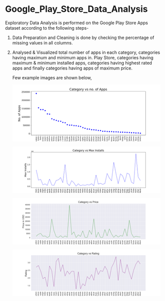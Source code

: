 # Google_Play_Store_Data_Analysis

Exploratory Data Analysis is performed on the Google Play Store Apps dataset according to the following steps-

1. Data Preparation and Cleaning is done by checking the percentage of missing values in all columns.

2. Analysed & Visualized total number of apps in each category, categories having maximum and minimum apps in. Play Store, categories having maximum & minimum installed apps, categories having highest rated apps and finally categories having apps of maximum price.

   Few example images are shown below,

   ![Image of Photo](https://github.com/KrishangiKashyap/Google_Play_Store_Data_Analysis/blob/main/category%20vs%20app.png?width=50&height=50)
   
   ![Image of Photo](https://github.com/KrishangiKashyap/Google_Play_Store_Data_Analysis/blob/main/category%20vs%20max%20install.png?width=50&height=50)
   
   ![Image of Photo](https://github.com/KrishangiKashyap/Google_Play_Store_Data_Analysis/blob/main/category%20vs%20price.png?width=50&height=50)

   ![Image of Photo](https://github.com/KrishangiKashyap/Google_Play_Store_Data_Analysis/blob/main/Category%20vs%20rating.png?width=50&height=50)

